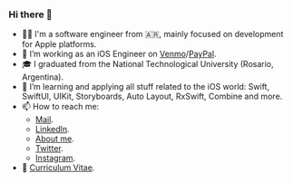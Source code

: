 ### Hi there 👋

- 👨‍💻 I'm a software engineer from 🇦🇷, mainly focused on development for Apple platforms.
- 💼 I’m working as an iOS Engineer on [Venmo](https://venmo.com/)/[PayPal](https://www.paypal.com/).
- 🎓 I graduated from the National Technological University (Rosario, Argentina).
- 🌱 I’m learning and applying all stuff related to the iOS world: Swift, SwiftUI, UIKit, Storyboards, Auto Layout, RxSwift, Combine and more.
- 📫 How to reach me:
    - [Mail](mailto:gentilijuanmanuel@gmail.com).
    - [LinkedIn](https://www.linkedin.com/in/juan-manuel-gentili/).
    - [About me](https://about.me/jmgentili).
    - [Twitter](https://twitter.com/jgentilicio).
    - [Instagram](https://www.instagram.com/juanma.gentili/).
- 📄 [Curriculum Vitae](https://resume.io/r/kvTWnAEph).

